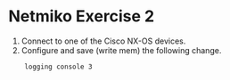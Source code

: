 # Netmiko Exercise 2

1. Connect to one of the Cisco NX-OS devices.
2. Configure and save (write mem) the following change.
```
    logging console 3
```
